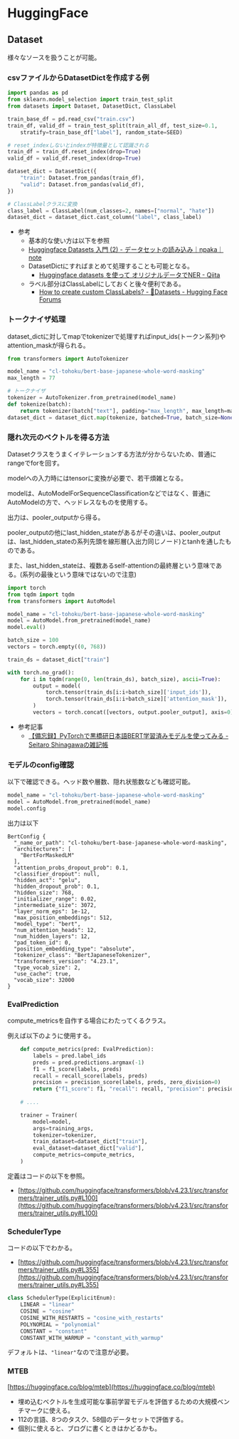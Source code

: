 # HuggingFace

## Dataset

様々なソースを扱うことが可能。

### csvファイルからDatasetDictを作成する例

```python
import pandas as pd
from sklearn.model_selection import train_test_split
from datasets import Dataset, DatasetDict, ClassLabel

train_base_df = pd.read_csv("train.csv")
train_df, valid_df = train_test_split(train_all_df, test_size=0.1, 
    stratify=train_base_df["label"], random_state=SEED)

# reset_indexしないとindexが特徴量として認識される
train_df = train_df.reset_index(drop=True)
valid_df = valid_df.reset_index(drop=True)

dataset_dict = DatasetDict({
    "train": Dataset.from_pandas(train_df),
    "valid": Dataset.from_pandas(valid_df),
})

# ClassLabelクラスに変換
class_label = ClassLabel(num_classes=2, names=["normal", "hate"])
dataset_dict = dataset_dict.cast_column("label", class_label)
```

- 参考
  - 基本的な使い方は以下を参照
  - [Huggingface Datasets 入門 (2) - データセットの読み込み｜npaka｜note](https://note.com/npaka/n/n17ecbd890cd6#9ZILg)
  - DatasetDictにすればまとめて処理することも可能となる。
    - [Huggingface datasets を使って オリジナルデータでNER - Qiita](https://qiita.com/CivFractal/items/f2f7d8972fa14b152ad4)
  - ラベル部分はClassLabelにしておくと後々便利である。
    - [How to create custom ClassLabels? - 🤗Datasets - Hugging Face Forums](https://discuss.huggingface.co/t/how-to-create-custom-classlabels/13650)

### トークナイザ処理

dataset_dictに対してmapでtokenizerで処理すればinput_ids(トークン系列)やattention_maskが得られる。

```python
from transformers import AutoTokenizer

model_name = "cl-tohoku/bert-base-japanese-whole-word-masking"
max_length = 77

# トークナイザ
tokenizer = AutoTokenizer.from_pretrained(model_name)
def tokenize(batch):
    return tokenizer(batch["text"], padding="max_length", max_length=max_length, truncation=True)
dataset_dict = dataset_dict.map(tokenize, batched=True, batch_size=None)
```

### 隠れ次元のベクトルを得る方法

Datasetクラスをうまくイテレーションする方法が分からないため、普通にrangeでforを回す。

modelへの入力時にはtensorに変換が必要で、若干煩雑となる。

modelは、AutoModelForSequenceClassificationなどではなく、普通にAutoModelの方で、ヘッドレスなものを使用する。

出力は、pooler_outputから得る。

pooler_outputの他にlast_hidden_stateがあるがその違いは、pooler_outputは、last_hidden_stateの系列先頭を線形層(入出力同じノード)とtanhを通したものである。

また、last_hidden_stateは、複数あるself-attentionの最終層という意味である。(系列の最後という意味ではないので注意)

```python
import torch
from tqdm import tqdm
from transformers import AutoModel

model_name = "cl-tohoku/bert-base-japanese-whole-word-masking"
model = AutoModel.from_pretrained(model_name)
model.eval()

batch_size = 100
vectors = torch.empty((0, 768))

train_ds = dataset_dict["train"]

with torch.no_grad():
    for i in tqdm(range(0, len(train_ds), batch_size), ascii=True):
        output = model(
            torch.tensor(train_ds[i:i+batch_size]['input_ids']),
            torch.tensor(train_ds[i:i+batch_size]['attention_mask']),
        )
        vectors = torch.concat([vectors, output.pooler_output], axis=0)
```

- 参考記事
  - [【備忘録】PyTorchで黒橋研日本語BERT学習済みモデルを使ってみる - Seitaro Shinagawaの雑記帳](https://snowman-88888.hatenablog.com/entry/2020/08/21/055414)

### モデルのconfig確認

以下で確認できる。ヘッド数や層数、隠れ状態数なども確認可能。

```python
model_name = "cl-tohoku/bert-base-japanese-whole-word-masking"
model = AutoModel.from_pretrained(model_name)
model.config
```

出力は以下

```
BertConfig {
  "_name_or_path": "cl-tohoku/bert-base-japanese-whole-word-masking",
  "architectures": [
    "BertForMaskedLM"
  ],
  "attention_probs_dropout_prob": 0.1,
  "classifier_dropout": null,
  "hidden_act": "gelu",
  "hidden_dropout_prob": 0.1,
  "hidden_size": 768,
  "initializer_range": 0.02,
  "intermediate_size": 3072,
  "layer_norm_eps": 1e-12,
  "max_position_embeddings": 512,
  "model_type": "bert",
  "num_attention_heads": 12,
  "num_hidden_layers": 12,
  "pad_token_id": 0,
  "position_embedding_type": "absolute",
  "tokenizer_class": "BertJapaneseTokenizer",
  "transformers_version": "4.23.1",
  "type_vocab_size": 2,
  "use_cache": true,
  "vocab_size": 32000
}
```

### EvalPrediction

compute_metricsを自作する場合にわたってくるクラス。

例えば以下のように使用する。

```python
    def compute_metrics(pred: EvalPrediction):
        labels = pred.label_ids
        preds = pred.predictions.argmax(-1)
        f1 = f1_score(labels, preds)
        recall = recall_score(labels, preds)
        precision = precision_score(labels, preds, zero_division=0)
        return {"f1_score": f1, "recall": recall, "precision": precision}
    
    # ....

    trainer = Trainer(
        model=model,
        args=training_args,
        tokenizer=tokenizer,
        train_dataset=dataset_dict["train"],
        eval_dataset=dataset_dict["valid"],
        compute_metrics=compute_metrics,
    )
```

定義はコードの以下を参照。

- [https://github.com/huggingface/transformers/blob/v4.23.1/src/transformers/trainer_utils.py#L100](https://github.com/huggingface/transformers/blob/v4.23.1/src/transformers/trainer_utils.py#L100)





### SchedulerType

コードの以下でわかる。

- [https://github.com/huggingface/transformers/blob/v4.23.1/src/transformers/trainer_utils.py#L355](https://github.com/huggingface/transformers/blob/v4.23.1/src/transformers/trainer_utils.py#L355)

```python
class SchedulerType(ExplicitEnum):
    LINEAR = "linear"
    COSINE = "cosine"
    COSINE_WITH_RESTARTS = "cosine_with_restarts"
    POLYNOMIAL = "polynomial"
    CONSTANT = "constant"
    CONSTANT_WITH_WARMUP = "constant_with_warmup"
```

デフォルトは、`"linear"`なので注意が必要。

### MTEB

[https://huggingface.co/blog/mteb](https://huggingface.co/blog/mteb)

- 埋め込むベクトルを生成可能な事前学習モデルを評価するための大規模ベンチマークに使える。
- 112の言語、8つのタスク、58個のデータセットで評価する。
- 個別に使えると、ブログに書くときはかどるかも。
